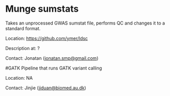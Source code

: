 # Munge sumstats
Takes an unprocessed GWAS sumstat file, performs QC and changes it to a standard format.

Location: https://github.com/ymer/ldsc  

Description at: ?  

Contact: Jonatan (jonatan.smp@gmail.com)  


#GATK
Pipeline that runs GATK variant calling

Location: NA

Contact: Jinjie (jjduan@biomed.au.dk)

